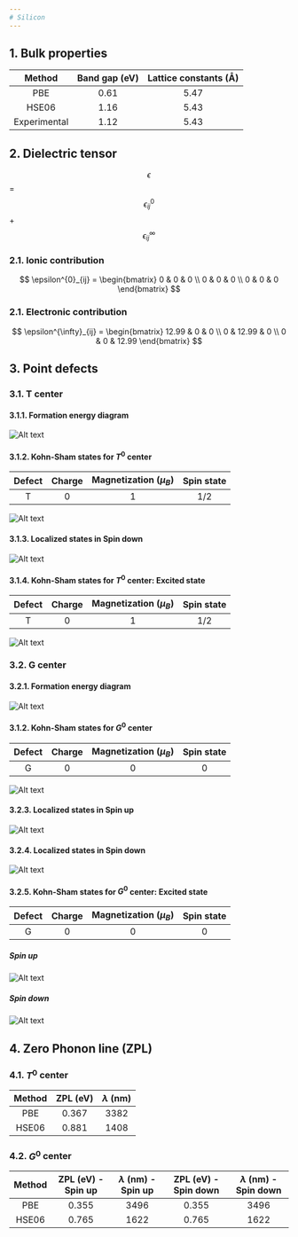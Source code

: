 ```yaml
---
# Silicon
---
```


## 1. Bulk properties
| Method        | Band gap (eV) | Lattice constants (Å) |
| :-----------: |:-------------:|:---------------------:|
| PBE           | 0.61          |     5.47              |
| HSE06         | 1.16          |     5.43              | 
| Experimental  | 1.12          |     5.43              |

## 2. Dielectric tensor
$$ \epsilon$$  = $$\epsilon^{0}_{ij}$$ + $$\epsilon^{\infty}_{ij} $$

### 2.1. Ionic contribution
$$
\epsilon^{0}_{ij} =
\begin{bmatrix}
0 & 0 & 0 \\
0 & 0 & 0 \\
0 & 0 & 0
\end{bmatrix}
$$

### 2.1. Electronic contribution
$$
\epsilon^{\infty}_{ij} =
\begin{bmatrix}
12.99 & 0 & 0 \\
0 & 12.99 & 0 \\
0 & 0 & 12.99
\end{bmatrix}
$$

## 3. Point defects
### 3.1. T center 
#### 3.1.1. Formation energy diagram
![Alt text](https://github.com/JosephPVera/Silicon/blob/main/Point_defects/T-center/HSE06/formation-energy/energy_A-1.png)

#### 3.1.2. Kohn-Sham states for $T^0$ center
| Defect     | Charge | Magnetization ($\mu_{B}$) | Spin state |
| :--------: |:------:|:-------------------------:| :---------:|
| T          | 0      |        1                  |     1/2    |

![Alt text](https://github.com/JosephPVera/Silicon/blob/main/Point_defects/T-center/HSE06/T_0/kohn-sham-states-2.png)

#### 3.1.3. Localized states in Spin down 
![Alt text](https://github.com/JosephPVera/Silicon/blob/main/Point_defects/T-center/HSE06/T_0/Spin_down-kpoint_1.png)

#### 3.1.4. Kohn-Sham states for $T^0$ center: Excited state
| Defect     | Charge | Magnetization ($\mu_{B}$) | Spin state |
| :--------: |:------:|:-------------------------:| :---------:|
| T          | 0      |        1                  |     1/2    |

![Alt text](https://github.com/JosephPVera/Silicon/blob/main/ZPL/T_0/HSE06/Excited_state/kohn-sham-states.png)

### 3.2. G center 
#### 3.2.1. Formation energy diagram
![Alt text](https://github.com/JosephPVera/Silicon/blob/main/Point_defects/G_center/HSE06/formation-energy/energy_A-1.png)

#### 3.1.2. Kohn-Sham states for $G^0$ center
| Defect     | Charge | Magnetization ($\mu_{B}$) | Spin state |
| :--------: |:------:|:-------------------------:| :---------:|
| G          | 0      |        0                  |     0      |

![Alt text](https://github.com/JosephPVera/Silicon/blob/main/Point_defects/G_center/HSE06/G_0/kohn-sham-states-2.png)

#### 3.2.3. Localized states in Spin up 
![Alt text](https://github.com/JosephPVera/Silicon/blob/main/Point_defects/G_center/HSE06/G_0/Spin_up-kpoint_1-no.png)

#### 3.2.4. Localized states in Spin down 
![Alt text](https://github.com/JosephPVera/Silicon/blob/main/Point_defects/G_center/HSE06/G_0/Spin_down-kpoint_1-no.png)

#### 3.2.5. Kohn-Sham states for $G^0$ center: Excited state
| Defect     | Charge | Magnetization ($\mu_{B}$) | Spin state |
| :--------: |:------:|:-------------------------:| :---------:|
| G          | 0      |        0                  |     0      |
##### Spin up
![Alt text](https://github.com/JosephPVera/Silicon/blob/main/ZPL/G_0/HSE06/Excited_state_up/kohn-sham-states-2.png)
##### Spin down
![Alt text](https://github.com/JosephPVera/Silicon/blob/main/ZPL/G_0/HSE06/Excited_state_down/kohn-sham-states-2.png)

## 4. Zero Phonon line (ZPL) 

### 4.1. $T^0$ center
| Method        | ZPL (eV)      | $\lambda$ (nm)        |
| :-----------: |:-------------:|:---------------------:|
| PBE           | 0.367         |  3382                 |
| HSE06         | 0.881         |  1408                 | 

### 4.2. $G^0$ center
| Method        | ZPL (eV) - Spin up | $\lambda$ (nm) - Spin up | ZPL (eV) - Spin down | $\lambda$ (nm) - Spin down | 
| :-----------: |:------------------:|:------------------------:|:--------------------:|:--------------------------:|
| PBE           | 0.355              |  3496                    | 0.355                |       3496                 |
| HSE06         | 0.765              |  1622                    | 0.765                |       1622                 | 
